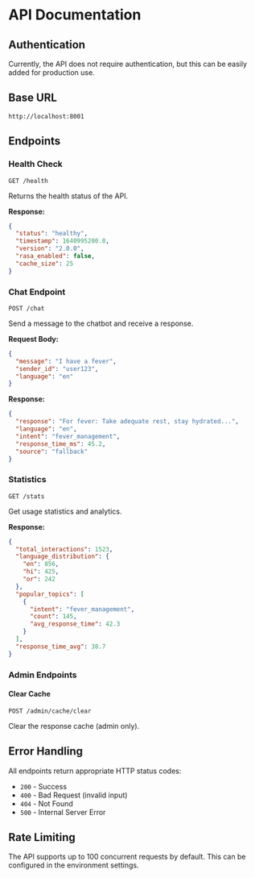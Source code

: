 # API Documentation

## Authentication
Currently, the API does not require authentication, but this can be easily added for production use.

## Base URL
```
http://localhost:8001
```

## Endpoints

### Health Check
```http
GET /health
```
Returns the health status of the API.

**Response:**
```json
{
  "status": "healthy",
  "timestamp": 1640995200.0,
  "version": "2.0.0",
  "rasa_enabled": false,
  "cache_size": 25
}
```

### Chat Endpoint
```http
POST /chat
```
Send a message to the chatbot and receive a response.

**Request Body:**
```json
{
  "message": "I have a fever",
  "sender_id": "user123",
  "language": "en"
}
```

**Response:**
```json
{
  "response": "For fever: Take adequate rest, stay hydrated...",
  "language": "en",
  "intent": "fever_management",
  "response_time_ms": 45.2,
  "source": "fallback"
}
```

### Statistics
```http
GET /stats
```
Get usage statistics and analytics.

**Response:**
```json
{
  "total_interactions": 1523,
  "language_distribution": {
    "en": 856,
    "hi": 425,
    "or": 242
  },
  "popular_topics": [
    {
      "intent": "fever_management",
      "count": 145,
      "avg_response_time": 42.3
    }
  ],
  "response_time_avg": 38.7
}
```

### Admin Endpoints

#### Clear Cache
```http
POST /admin/cache/clear
```
Clear the response cache (admin only).

## Error Handling
All endpoints return appropriate HTTP status codes:
- `200` - Success
- `400` - Bad Request (invalid input)
- `404` - Not Found
- `500` - Internal Server Error

## Rate Limiting
The API supports up to 100 concurrent requests by default. This can be configured in the environment settings.